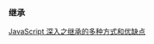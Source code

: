 <!-- 2020-10-26 -->

### 继承

[JavaScript 深入之继承的多种方式和优缺点](https://github.com/mqyqingfeng/Blog/issues/16)
